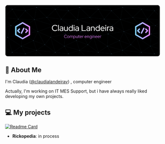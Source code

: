 ![Header](./github-header-image.png)


## 🚀 About Me
I'm Claudia ([@claudialandeirav](https://github.com/claudialandeirav)) , computer engineer

Actually, I'm working on IT MES Support, but i have always really liked developing my own projects.

## 💻 My projects
[![Readme Card](https://github-readme-stats.vercel.app/api/pin/?username=claudialandeirav&repo=ChatScriptor)]([https://github.com/claudialandeirav/ChatScriptor])
<!--[![Readme Card](https://github-readme-stats.vercel.app/api/pin/?username=claudialandeirav&repo=Rickopedia)]([https://github.com/claudialandeirav/Rickopedia])-->
- <strong>Rickopedia</strong>: in process
  
